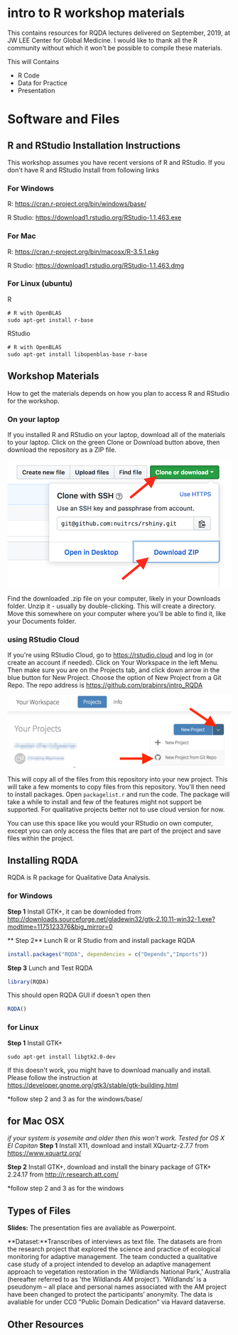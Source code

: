 # intro to R workshop materials
This contains resources for RQDA lectures delivered on September, 2019, at JW LEE Center for Global Medicine. I would like to thank all the R community without which it won't be possible to compile these materials. 

This will Contains 
- R Code 
- Data for Practice 
- Presentation

# Software and Files

## R and RStudio Installation Instructions

This workshop assumes you have recent versions of R and RStudio. If you don't have R and RStudio Install from following links 

### For Windows 
R: https://cran.r-project.org/bin/windows/base/ 

R Studio: https://download1.rstudio.org/RStudio-1.1.463.exe

### For Mac
R: https://cran.r-project.org/bin/macosx/R-3.5.1.pkg

R Studio: https://download1.rstudio.org/RStudio-1.1.463.dmg

### For Linux (ubuntu)
R 
```ubuntu
# R with OpenBLAS
sudo apt-get install r-base
```
RStudio 

```ubuntu
# R with OpenBLAS
sudo apt-get install libopenblas-base r-base
```

## Workshop Materials

How to get the materials depends on how you plan to access R and RStudio for the workshop.

### On your laptop 

If you installed R and RStudio on your laptop, download all of the materials to your laptop.  Click on the green Clone or Download button above, then download the repository as a ZIP file.  

![github download](images/githubdownload.png)

Find the downloaded .zip file on your computer, likely in your Downloads folder.  Unzip it - usually by double-clicking.  This will create a directory.  Move this somewhere on your computer where you'll be able to find it, like your Documents folder.  

### using RStudio Cloud

If you're using RStudio Cloud, go to https://rstudio.cloud and log in (or create an account if needed).  Click on Your Workspace in the left Menu.  Then make sure you are on the Projects tab, and click down arrow in the blue button for New Project.  Choose the option of New Project from a Git Repo.  The repo address is https://github.com/prabinrs/intro_RQDA

![rstudio cloud new project](images/rstudiocloud.png)

This will copy all of the files from this repository into your new project.  This will take a few moments to copy files from this repository.  You'll then need to install packages.  Open `packagelist.r` and run the code.  The package will take a while to install and few of the features might not support be supported. For qualitative projects better not to use cloud version for now. 

You can use this space like you would your RStudio on own computer, except you can only access the files that are part of the project and save files within the project.

## Installing RQDA 
RQDA is R package for Qualitative Data Analysis. 
### for Windows 
**Step 1** Install GTK+, it can be downloded from http://downloads.sourceforge.net/gladewin32/gtk-2.10.11-win32-1.exe?modtime=1175123376&big_mirror=0 

** Step 2** Lunch R or R Studio from and install package RQDA 
```R
install.packages("RQDA", dependencies = c("Depends","Imports"))
```

**Step 3** Lunch and Test RQDA 
```R
library(RQDA) 
```
This should open RQDA GUI if doesn't open then 
```R
RQDA()
```

### for Linux
**Step 1** Install GTK+
```ubuntu
sudo apt-get install libgtk2.0-dev 
```
If this doesn't work, you might have to download manually and install. Please follow the instruction at https://developer.gnome.org/gtk3/stable/gtk-building.html

*follow step 2 and 3 as for the windows/base/

## for Mac OSX 
*if your system is yosemite and older then this won't work. Tested for OS X EI Capitan*
**Step 1** Install X11, download and install  XQuartz-2.7.7 from https://www.xquartz.org/

**Step 2** Install GTK+, download and install the binary package of GTK+ 2.24.17 from http://r.research.att.com/

*follow step 2 and 3 as for the windows


## Types of Files

**Slides:** The presentation fies are avaliable as Powerpoint.
 
**Dataset:**Transcribes of interviews as text file. The datasets are from the research project that explored the science and practice of ecological monitoring for adaptive management. The team conducted a qualitative case study of a project intended to develop an adaptive management approach to vegetation restoration in the ‘Wildlands National Park,’ Australia (hereafter referred to as 'the Wildlands AM project'). ‘Wildlands’ is a pseudonym – all place and personal names associated with the AM project have been changed to protect the participants’ anonymity. The data is avaliable for under CC0 "Public Domain Dedication" via Havard dataverse. 

## Other Resources
